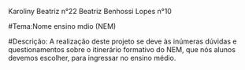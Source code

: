 Karoliny Beatriz n°22 
Beatriz Benhossi Lopes n°10

#Tema:Nome ensino mdio (NEM)

#Descrição:
A realização deste projeto se deve às inúmeras dúvidas e questionamentos sobre o itinerário formativo do NEM, que nós alunos devemos escolher, para ingressar no ensino médio.
